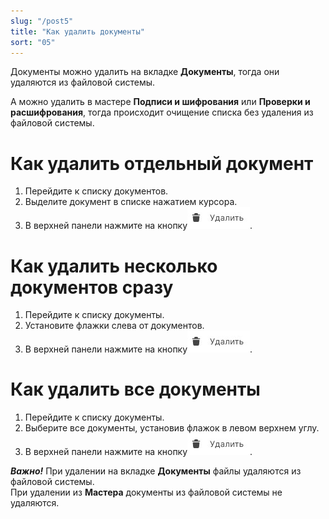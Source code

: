 ```yaml
---
slug: "/post5"
title: "Как удалить документы"
sort: "05"
---
```


Документы можно удалить на вкладке **Документы**, тогда они удаляются из файловой системы.

А можно удалить в мастере **Подписи и шифрования** или **Проверки и расшифрования**, тогда происходит очищение списка без удаления из файловой системы. 


# Как удалить отдельный документ
1. Перейдите к списку документов.
2. Выделите документ в списке нажатием курсора.
3. В верхней панели нажмите на кнопку![delete-button.jpg](./images/delete-button.jpg "Удалить").
   
#  Как удалить несколько документов сразу

1. Перейдите к списку документы.
2. Установите флажки слева от документов.
3. В верхней панели нажмите на кнопку![delete-button.jpg](./images/delete-button.jpg "Удалить").

# Как удалить все документы 

1. Перейдите к списку документы.
2. Выберите все документы, установив флажок в левом верхнем углу. 
3. В верхней панели нажмите на кнопку![delete-button.jpg](./images/delete-button.jpg "Удалить").

***Важно!*** 
При удалении на вкладке **Документы** файлы удаляются из файловой системы.   
При удалении из **Мастера** документы из файловой системы не удаляются.  
